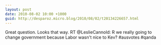 ```yaml
---
layout: post
date: 2010-08-02 10:00 +1000
guid: http://desparoz.micro.blog/2010/08/02/t20134226657.html
---
```

Great question. Looks that way. RT @LeslieCannold: R we really going to change government because Labor wasn't nice to Kev? #ausvotes #qanda
